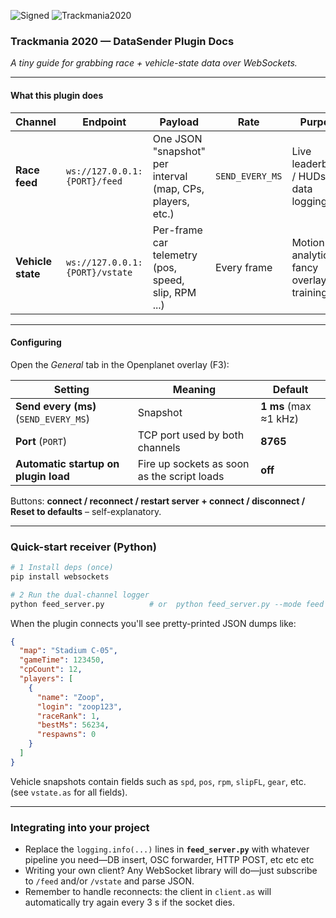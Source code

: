 ![Signed](https://img.shields.io/badge/Signed-No-FF3333)
![Trackmania2020](https://img.shields.io/badge/Game-Trackmania-blue)

### Trackmania 2020 — DataSender Plugin Docs

*A tiny guide for grabbing race + vehicle-state data over WebSockets.*

---

#### What this plugin does

| Channel           | Endpoint                       | Payload                                                    | Rate            | Purpose                                          |
| ----------------- | ------------------------------ | ---------------------------------------------------------- | --------------- | ------------------------------------------------ |
| **Race feed**     | `ws://127.0.0.1:{PORT}/feed`   | One JSON "snapshot" per interval (map, CPs, players, etc.) | `SEND_EVERY_MS` | Live leaderboard / HUDs / data logging           |
| **Vehicle state** | `ws://127.0.0.1:{PORT}/vstate` | Per-frame car telemetry (pos, speed, slip, RPM ...)        | Every frame     | Motion rigs, analytics, fancy overlays, training |

---

#### Configuring

Open the *General* tab in the Openplanet overlay (F3):

| Setting                               | Meaning                                     | Default               |
| ------------------------------------- | ------------------------------------------- | --------------------- |
| **Send every (ms)** (`SEND_EVERY_MS`) | Snapshot                                    | **1 ms** (max ≈1 kHz) |
| **Port** (`PORT`)                     | TCP port used by both channels              | **8765**              |
| **Automatic startup on plugin load**  | Fire up sockets as soon as the script loads | **off**               |

Buttons: **connect / reconnect / restart server + connect / disconnect / Reset to defaults** – self-explanatory.

---

### Quick-start receiver (Python)

```bash
# 1 Install deps (once)
pip install websockets

# 2 Run the dual-channel logger
python feed_server.py          # or  python feed_server.py --mode feed|vstate|both
```

When the plugin connects you'll see pretty-printed JSON dumps like:

```json
{
  "map": "Stadium C-05",
  "gameTime": 123450,
  "cpCount": 12,
  "players": [
    {
      "name": "Zoop",
      "login": "zoop123",
      "raceRank": 1,
      "bestMs": 56234,
      "respawns": 0
    }
  ]
}
```

Vehicle snapshots contain fields such as `spd`, `pos`, `rpm`, `slipFL`, `gear`, etc. (see `vstate.as` for all fields).

---

### Integrating into your project

* Replace the `logging.info(...)` lines in **`feed_server.py`** with whatever pipeline you need—DB insert, OSC forwarder, HTTP POST, etc etc etc
* Writing your own client? Any WebSocket library will do—just subscribe to `/feed` and/or `/vstate` and parse JSON.
* Remember to handle reconnects: the client in `client.as` will automatically try again every 3 s if the socket dies.
